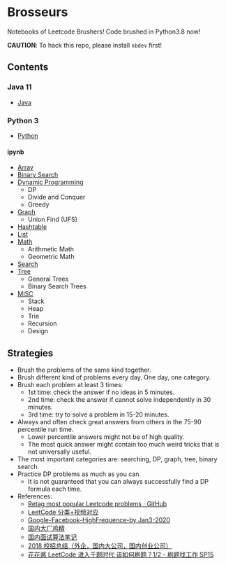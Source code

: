 # Brosseurs

Notebooks of Leetcode Brushers! Code brushed in Python3.8 now!

**CAUTION**: To hack this repo, please install `nbdev` first!

## Contents

### Java 11

- [Java](./java/java.md)

### Python 3

- [Python](./py/py.md)

#### ipynb

- [Array](https://nbviewer.jupyter.org/github/novate/brosseurs/blob/master/ipynb/array.ipynb)
- [Binary Search](https://nbviewer.jupyter.org/github/novate/brosseurs/blob/master/ipynb/binary-search.ipynb)
- [Dynamic Programming](https://nbviewer.jupyter.org/github/novate/brosseurs/blob/master/ipynb/dynamic-programming.ipynb)
  - DP
  - Divide and Conquer
  - Greedy
- [Graph](https://nbviewer.jupyter.org/github/novate/brosseurs/blob/master/ipynb/graph.ipynb)
  - Union Find (UFS)
- [Hashtable](https://nbviewer.jupyter.org/github/novate/brosseurs/blob/master/ipynb/hashtable.ipynb)
- [List](https://nbviewer.jupyter.org/github/novate/brosseurs/blob/master/ipynb/list.ipynb)
- [Math](https://nbviewer.jupyter.org/github/novate/brosseurs/blob/master/ipynb/math.ipynb)
  - Arithmetic Math
  - Geometric Math
- [Search](https://nbviewer.jupyter.org/github/novate/brosseurs/blob/master/ipynb/search.ipynb)
- [Tree](https://nbviewer.jupyter.org/github/novate/brosseurs/blob/master/ipynb/tree.ipynb)
  - General Trees
  - Binary Search Trees
- [MISC](https://nbviewer.jupyter.org/github/novate/brosseurs/blob/master/ipynb/misc.ipynb)
  - Stack
  - Heap
  - Trie
  - Recursion
  - Design

## Strategies

- Brush the problems of the same kind together.
- Brush different kind of problems every day. One day, one category.
- Brush each problem at least 3 times:
  - 1st time: check the answer if no ideas in 5 minutes.
  - 2nd time: check the answer if cannot solve independently in 30 minutes.
  - 3rd time: try to solve a problem in 15-20 minutes.
- Always and often check great answers from others in the 75-90 percentile run time.
  - Lower percentile answers might not be of high quality.
  - The most quick answer might contain too much weird tricks that is not universally useful.
- The most important categories are: searching, DP, graph, tree, binary search.
- Practice DP problems as much as you can.
  - It is not guaranteed that you can always successfully find a DP formula each time.
- References:
  - [Retag most popular Leetcode problems · GitHub](https://gist.github.com/Windsooon/e663358a6be45a93af2665206c4d4ae9)
  - [LeetCode 分类+视频对应](https://docs.google.com/spreadsheets/d/1HV-iKgYJL4DpSOX1M-HcYG1cmz5CQxoduLOdEoTnIXo)
  - [Google-Facebook-HighFrequence-by Jan3-2020](https://docs.google.com/spreadsheets/d/1WUgkdKxoqkyU5DPEaXenZgDHbLzEUXs5q5IPNZKD54A/edit?usp=sharing)
  - [国内大厂鸡精](https://github.com/imhuay/Algorithm_Interview_Notes-Chinese)
  - [国内面试算法笔记](https://github.com/imhuay/Algorithm_for_Interview-Chinese)
  - [2018 校招总结（外企，国内大公司，国内创业公司）](https://www.nowcoder.com/discuss/52516)
  - [花花酱 LeetCode 进入千题时代 该如何刷题？1/2 - 刷题找工作 SP15](https://www.youtube.com/watch?v=NdWYxz3izH4)
